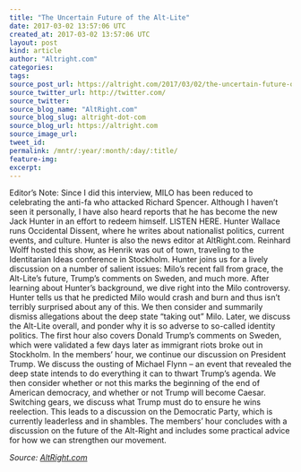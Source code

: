 ```yaml
---
title: "The Uncertain Future of the Alt-Lite"
date: 2017-03-02 13:57:06 UTC
created_at: 2017-03-02 13:57:06 UTC
layout: post
kind: article
author: "Altright.com"
categories: 
tags: 
source_post_url: https://altright.com/2017/03/02/the-uncertain-future-of-the-alt-lite/
source_twitter_url: http://twitter.com/
source_twitter: 
source_blog_name: "AltRight.com"
source_blog_slug: altright-dot-com
source_blog_url: https://altright.com
source_image_url: 
tweet_id:
permalink: /mntr/:year/:month/:day/:title/
feature-img: 
excerpt:
---
```

Editor’s Note: Since I did this interview, MILO has been reduced to celebrating the anti-fa who attacked Richard Spencer. Although I haven’t seen it personally, I have also heard reports that he has become the new Jack Hunter in an effort to redeem himself. LISTEN HERE. Hunter Wallace runs Occidental Dissent, where he writes about nationalist politics, current events, and culture. Hunter is also the news editor at AltRight.com. Reinhard Wolff hosted this show, as Henrik was out of town, traveling to the Identitarian Ideas conference in Stockholm. Hunter joins us for a lively discussion on a number of salient issues: Milo’s recent fall from grace, the Alt-Lite’s future, Trump’s comments on Sweden, and much more. After learning about Hunter’s background, we dive right into the Milo controversy. Hunter tells us that he predicted Milo would crash and burn and thus isn’t terribly surprised about any of this. We then consider and summarily dismiss allegations about the deep state “taking out” Milo. Later, we discuss the Alt-Lite overall, and ponder why it is so adverse to so-called identity politics. The first hour also covers Donald Trump’s comments on Sweden, which were validated a few days later as immigrant riots broke out in Stockholm. In the members’ hour, we continue our discussion on President Trump. We discuss the ousting of Michael Flynn – an event that revealed the deep state intends to do everything it can to thwart Trump’s agenda. We then consider whether or not this marks the beginning of the end of American democracy, and whether or not Trump will become Caesar. Switching gears, we discuss what Trump must do to ensure he wins reelection. This leads to a discussion on the Democratic Party, which is currently leaderless and in shambles. The members’ hour concludes with a discussion on the future of the Alt-Right and includes some practical advice for how we can strengthen our movement.<div class="">
    <i>Source: <a href="https://altright.com">AltRight.com</a></i>
</div>
